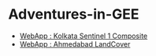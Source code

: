# Adventures-in-GEE

* [WebApp : Kolkata Sentinel 1 Composite](https://sayantandas30011998.users.earthengine.app/view/kolkata-sar-composite)
* [WebApp : Ahmedabad LandCover](https://sayantandas30011998.users.earthengine.app/view/ahmedabad-ml)
